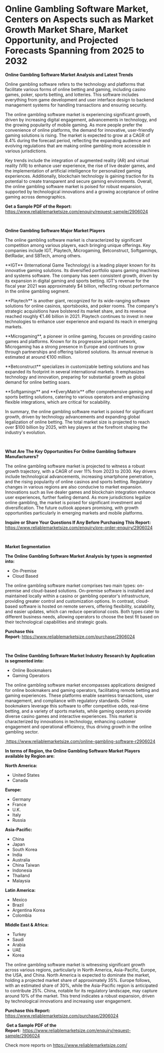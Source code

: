 <p><h1>Online Gambling Software Market, Centers on Aspects such as Market Growth Market Share, Market Opportunity, and Projected Forecasts Spanning from 2025 to 2032</h1></p><p><strong>Online Gambling Software Market Analysis and Latest Trends</strong></p>
<p><p>Online gambling software refers to the technology and platforms that facilitate various forms of online betting and gaming, including casino games, poker, sports betting, and lotteries. This software includes everything from game development and user interface design to backend management systems for handling transactions and ensuring security. </p><p>The online gambling software market is experiencing significant growth, driven by increasing digital engagement, advancements in technology, and the growing popularity of mobile gaming. As more people prefer the convenience of online platforms, the demand for innovative, user-friendly gaming solutions is rising. The market is expected to grow at a CAGR of 8.4% during the forecast period, reflecting the expanding audience and evolving regulations that are making online gambling more accessible in various jurisdictions.</p><p>Key trends include the integration of augmented reality (AR) and virtual reality (VR) to enhance user experience, the rise of live dealer games, and the implementation of artificial intelligence for personalized gaming experiences. Additionally, blockchain technology is gaining traction for its potential to create transparent and secure gaming environments. Overall, the online gambling software market is poised for robust expansion, supported by technological innovations and a growing acceptance of online gaming across demographics.</p></p>
<p><strong>Get a Sample PDF of the Report:&nbsp;</strong> <a href="https://www.reliablemarketsize.com/enquiry/request-sample/2906024?utm_campaign=2925&utm_medium=2&utm_source=Github&utm_content=ia&utm_term=12032025&utm_id=online-gambling-software">https://www.reliablemarketsize.com/enquiry/request-sample/2906024</a></p>
<p>&nbsp;</p>
<p><strong>Online Gambling Software Major Market Players</strong></p>
<p><p>The online gambling software market is characterized by significant competition among various players, each bringing unique offerings. Key companies include IGT, Playtech, Microgaming, Betconstruct, Softgamings, BetRadar, and SBTech, among others.</p><p>**IGT** (International Game Technology) is a leading player known for its innovative gaming solutions. Its diversified portfolio spans gaming machines and systems software. The company has seen consistent growth, driven by its expansion in digital gaming and sports betting. IGT's revenue for the fiscal year 2021 was approximately $4 billion, reflecting robust performance in the online gambling segment.</p><p>**Playtech** is another giant, recognized for its wide-ranging software solutions for online casinos, sportsbooks, and poker rooms. The company's strategic acquisitions have bolstered its market share, and its revenue reached roughly €1.46 billion in 2021. Playtech continues to invest in new technologies to enhance user experience and expand its reach in emerging markets.</p><p>**Microgaming**, a pioneer in online gaming, focuses on providing casino games and platforms. Known for its progressive jackpot network, Microgaming has a strong presence in Europe and continues to grow through partnerships and offering tailored solutions. Its annual revenue is estimated at around €100 million.</p><p>**Betconstruct** specializes in customizable betting solutions and has expanded its footprint in several international markets. It emphasizes technology and innovation, preparing for substantial growth as global demand for online betting soars.</p><p>**Softgamings** and **EveryMatrix** offer comprehensive gaming and sports betting solutions, catering to various operators and emphasizing flexible integrations, which are critical for scalability.</p><p>In summary, the online gambling software market is poised for significant growth, driven by technology advancements and expanding global legalization of online betting. The total market size is projected to reach over $100 billion by 2025, with key players at the forefront shaping the industry's evolution.</p></p>
<p>&nbsp;</p>
<p><strong>What Are The Key Opportunities For Online Gambling Software Manufacturers?</strong></p>
<p><p>The online gambling software market is projected to witness a robust growth trajectory, with a CAGR of over 11% from 2023 to 2030. Key drivers include technological advancements, increasing smartphone penetration, and the rising popularity of online casinos and sports betting. Regulatory changes in various regions are also conducive to market expansion. Innovations such as live dealer games and blockchain integration enhance user experiences, further fueling demand. As more jurisdictions legalize online gambling, the market is poised for significant investment and diversification. The future outlook appears promising, with growth opportunities particularly in emerging markets and mobile platforms.</p></p>
<p><strong>Inquire or Share Your Questions If Any Before Purchasing This Report:</strong> <a href="https://www.reliablemarketsize.com/enquiry/pre-order-enquiry/2906024?utm_campaign=2925&utm_medium=2&utm_source=Github&utm_content=ia&utm_term=12032025&utm_id=online-gambling-software">https://www.reliablemarketsize.com/enquiry/pre-order-enquiry/2906024</a></p>
<p>&nbsp;</p>
<p><strong>Market Segmentation</strong></p>
<p><strong>The Online Gambling Software Market Analysis by types is segmented into:</strong></p>
<p><ul><li>On-Premise</li><li>Cloud Based</li></ul></p>
<p><p>The online gambling software market comprises two main types: on-premise and cloud-based solutions. On-premise software is installed and maintained locally within a casino or gambling operator's infrastructure, providing greater control and customization options. In contrast, cloud-based software is hosted on remote servers, offering flexibility, scalability, and easier updates, which can reduce operational costs. Both types cater to different business needs, allowing operators to choose the best fit based on their technological capabilities and strategic goals.</p></p>
<p><strong>Purchase this Report:&nbsp;</strong><a href="https://www.reliablemarketsize.com/purchase/2906024?utm_campaign=2925&utm_medium=2&utm_source=Github&utm_content=ia&utm_term=12032025&utm_id=online-gambling-software">https://www.reliablemarketsize.com/purchase/2906024</a></p>
<p>&nbsp;</p>
<p><strong>The Online Gambling Software Market Industry Research by Application is segmented into:</strong></p>
<p><ul><li>Online Bookmakers</li><li>Gaming Operators</li></ul></p>
<p><p>The online gambling software market encompasses applications designed for online bookmakers and gaming operators, facilitating remote betting and gaming experiences. These platforms enable seamless transactions, user management, and compliance with regulatory standards. Online bookmakers leverage this software to offer competitive odds, real-time betting, and a variety of sports markets, while gaming operators provide diverse casino games and interactive experiences. This market is characterized by innovations in technology, enhancing customer engagement and operational efficiency, thus driving growth in the online gambling sector.</p></p>
<p><a href="https://www.reliablemarketsize.com/online-gambling-software-r2906024?utm_campaign=2925&utm_medium=2&utm_source=Github&utm_content=ia&utm_term=12032025&utm_id=online-gambling-software">&nbsp;https://www.reliablemarketsize.com/online-gambling-software-r2906024</a></p>
<p><strong>In terms of Region, the Online Gambling Software Market Players available by Region are:</strong></p>
<p>
    <p> <strong> North America: </strong>
        <ul>
            <li>United States</li>
            <li>Canada</li>
        </ul>
        </p> 
    <p> <strong> Europe: </strong>
        <ul>
            <li>Germany</li>
            <li>France</li>
            <li>U.K.</li>
            <li>Italy</li>
            <li>Russia</li>
        </ul>
        </p> 
    <p> <strong> Asia-Pacific: </strong>
        <ul>
            <li>China</li>
            <li>Japan</li>
            <li>South Korea</li>
            <li>India</li>
            <li>Australia</li>
            <li>China Taiwan</li>
            <li>Indonesia</li>
            <li>Thailand</li>
            <li>Malaysia</li>
        </ul>
        </p> 
    <p> <strong> Latin America: </strong>
        <ul>
            <li>Mexico</li>
            <li>Brazil</li>
            <li>Argentina Korea</li>
            <li>Colombia</li>
        </ul>
        </p> 
    <p> <strong> Middle East & Africa: </strong>
        <ul>
            <li>Turkey</li>
            <li>Saudi</li>
            <li>Arabia</li>
            <li>UAE</li>
            <li>Korea</li>
        </ul>
    </p>
    </p>
<p><p>The online gambling software market is witnessing significant growth across various regions, particularly in North America, Asia-Pacific, Europe, the USA, and China. North America is expected to dominate the market, holding a projected market share of approximately 35%. Europe follows, with an estimated share of 30%, while the Asia-Pacific region is anticipated to contribute 25%. China, notable for its regulatory landscape, may capture around 10% of the market. This trend indicates a robust expansion, driven by technological innovations and increasing user engagement.</p></p>
<p><strong>Purchase this Report: </strong><a href="https://www.reliablemarketsize.com/purchase/2906024?utm_campaign=2925&utm_medium=2&utm_source=Github&utm_content=ia&utm_term=12032025&utm_id=online-gambling-software">https://www.reliablemarketsize.com/purchase/2906024</a></p>
<p>&nbsp;<strong>Get a Sample PDF of the Report:&nbsp;&nbsp;</strong><a href="https://www.reliablemarketsize.com/enquiry/request-sample/2906024?utm_campaign=2925&utm_medium=2&utm_source=Github&utm_content=ia&utm_term=12032025&utm_id=online-gambling-software">https://www.reliablemarketsize.com/enquiry/request-sample/2906024</a></p>
<p><strong></strong></p>
<p>Check more reports on <a href="https://www.reliablemarketsize.com/?utm_campaign=2925&utm_medium=2&utm_source=Github&utm_content=ia&utm_term=12032025&utm_id=online-gambling-software">https://www.reliablemarketsize.com/</a></p>